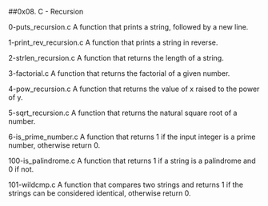 ##0x08. C - Recursion

0-puts_recursion.c A function that prints a string, followed by a new line.

1-print_rev_recursion.c A function that prints a string in reverse.

2-strlen_recursion.c A function that returns the length of a string.

3-factorial.c A function that returns the factorial of a given number.

4-pow_recursion.c A function that returns the value of x raised to the power of y.

5-sqrt_recursion.c A function that returns the natural square root of a number.

6-is_prime_number.c A function that returns 1 if the input integer is a prime number, otherwise return 0.

100-is_palindrome.c A function that returns 1 if a string is a palindrome and 0 if not.

101-wildcmp.c A function that compares two strings and returns 1 if the strings can be considered identical, otherwise return 0.
